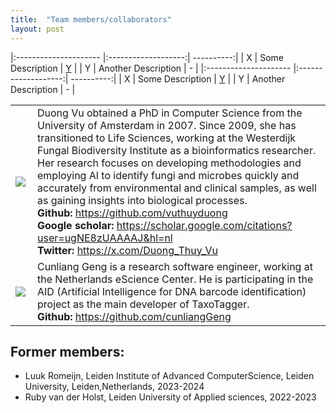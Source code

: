 ```yaml
---
title:  "Team members/collaborators"
layout: post
---
```


|:--------------------- |:-------------------:| ----------:|
| X                     | Some Description    | [Y](#Y)    |
| <span id="Y">Y</span> | Another Description | -          |
|:--------------------- |:-------------------:| ----------:|
| X                     | Some Description    | [Y](#Y)    |
| <span id="Y">Y</span> | Another Description | -          |

<table>
  <tr>
    <td> <img src="https://MycoAI.github.io/photos/portrait_DuongVu.jpg"  align="left" style="height:50bp;" /> </td>
    <td> 
        Duong Vu obtained a PhD in Computer Science from the University of Amsterdam in 2007. Since 2009, she has transitioned to Life Sciences, working at the Westerdijk Fungal Biodiversity Institute as a bioinformatics researcher.
        Her research focuses on developing methodologies and employing AI to identify fungi and microbes quickly and accurately from environmental and clinical samples, as well as gaining insights into biological processes.<br />
      <strong>Github: </strong><a href="url">https://github.com/vuthuyduong</a><br />
      <strong>Google scholar: </strong><a href="url">https://scholar.google.com/citations?user=ugNE8zUAAAAJ&hl=nl</a><br />
      <strong>Twitter: </strong><a href="url">https://x.com/Duong_Thuy_Vu</a><br />
    </td>
   </tr> 
   <tr>
    <td> <img src="https://github.com/user-attachments/assets/5624f867-e647-4c67-9b77-3dded1570959"  align="left" style="height:100bp;" /> </td>
    <td> 
        Cunliang Geng is a research software engineer, working at the Netherlands eScience Center. He is participating in the AID (Artificial Intelligence for DNA barcode identification) project as the main developer of TaxoTagger. <br />
      <strong>Github: </strong><a href="url">https://github.com/cunliangGeng</a><br />
    </td>
   </tr> 
</table>

## Former members:
- Luuk Romeijn, Leiden Institute of Advanced ComputerScience, Leiden University, Leiden,Netherlands, 2023-2024
- Ruby van der Holst, Leiden University of Applied sciences, 2022-2023
